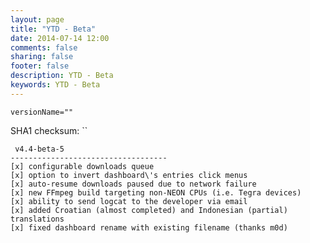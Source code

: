 ```yaml
---
layout: page
title: "YTD - Beta"
date: 2014-07-14 12:00
comments: false
sharing: false
footer: false
description: YTD - Beta
keywords: YTD - Beta
---
```

`versionName=""`

SHA1 checksum: ``

     v4.4-beta-5
    -----------------------------------
    [x] configurable downloads queue
    [x] option to invert dashboard\'s entries click menus
    [x] auto-resume downloads paused due to network failure
    [x] new FFmpeg build targeting non-NEON CPUs (i.e. Tegra devices)
    [x] ability to send logcat to the developer via email
    [x] added Croatian (almost completed) and Indonesian (partial) translations
    [x] fixed dashboard rename with existing filename (thanks m0d)

